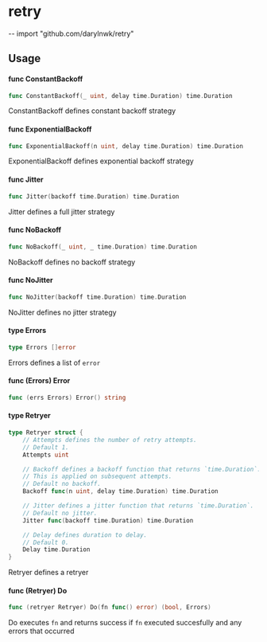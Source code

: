 # retry
--
    import "github.com/darylnwk/retry"


## Usage

#### func  ConstantBackoff

```go
func ConstantBackoff(_ uint, delay time.Duration) time.Duration
```
ConstantBackoff defines constant backoff strategy

#### func  ExponentialBackoff

```go
func ExponentialBackoff(n uint, delay time.Duration) time.Duration
```
ExponentialBackoff defines exponential backoff strategy

#### func  Jitter

```go
func Jitter(backoff time.Duration) time.Duration
```
Jitter defines a full jitter strategy

#### func  NoBackoff

```go
func NoBackoff(_ uint, _ time.Duration) time.Duration
```
NoBackoff defines no backoff strategy

#### func  NoJitter

```go
func NoJitter(backoff time.Duration) time.Duration
```
NoJitter defines no jitter strategy

#### type Errors

```go
type Errors []error
```

Errors defines a list of `error`

#### func (Errors) Error

```go
func (errs Errors) Error() string
```

#### type Retryer

```go
type Retryer struct {
	// Attempts defines the number of retry attempts.
	// Default 1.
	Attempts uint

	// Backoff defines a backoff function that returns `time.Duration`.
	// This is applied on subsequent attempts.
	// Default no backoff.
	Backoff func(n uint, delay time.Duration) time.Duration

	// Jitter defines a jitter function that returns `time.Duration`.
	// Default no jitter.
	Jitter func(backoff time.Duration) time.Duration

	// Delay defines duration to delay.
	// Default 0.
	Delay time.Duration
}
```

Retryer defines a retryer

#### func (Retryer) Do

```go
func (retryer Retryer) Do(fn func() error) (bool, Errors)
```
Do executes `fn` and returns success if `fn` executed succesfully and any errors
that occurred
